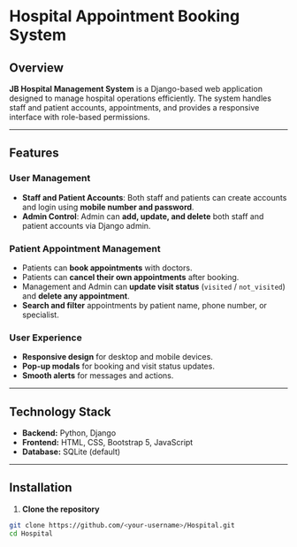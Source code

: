 #  Hospital Appointment Booking System

## Overview
**JB Hospital Management System** is a Django-based web application designed to manage hospital operations efficiently. The system handles staff and patient accounts, appointments, and provides a responsive interface with role-based permissions.

---

## Features

### User Management
- **Staff and Patient Accounts**: Both staff and patients can create accounts and login using **mobile number and password**.
- **Admin Control**: Admin can **add, update, and delete** both staff and patient accounts via Django admin.

### Patient Appointment Management
- Patients can **book appointments** with doctors.
- Patients can **cancel their own appointments** after booking.
- Management and Admin can **update visit status** (`visited` / `not_visited`) and **delete any appointment**.
- **Search and filter** appointments by patient name, phone number, or specialist.

### User Experience
- **Responsive design** for desktop and mobile devices.
- **Pop-up modals** for booking and visit status updates.
- **Smooth alerts** for messages and actions.

---

## Technology Stack
- **Backend:** Python, Django  
- **Frontend:** HTML, CSS, Bootstrap 5, JavaScript  
- **Database:** SQLite (default)  

---

## Installation

1. **Clone the repository**
```bash
git clone https://github.com/<your-username>/Hospital.git
cd Hospital
